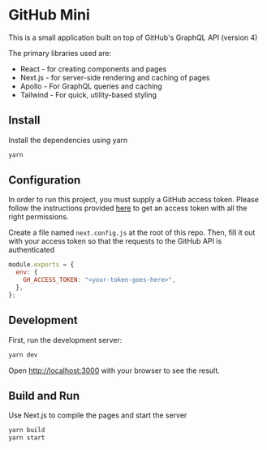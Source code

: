 # GitHub Mini

This is a small application built on top of GitHub's GraphQL API (version 4)

The primary libraries used are:

- React - for creating components and pages
- Next.js - for server-side rendering and caching of pages
- Apollo - For GraphQL queries and caching
- Tailwind - For quick, utility-based styling

## Install

Install the dependencies using yarn

```bash
yarn
```

## Configuration

In order to run this project, you must supply a GitHub access token. Please follow the instructions provided [here](https://developer.github.com/v4/guides/forming-calls/#authenticating-with-graphql) to get an access token with all the right permissions.

Create a file named `next.config.js` at the root of this repo. Then, fill it out with your access token so that the requests to the GitHub API is authenticated

```javascript
module.exports = {
  env: {
    GH_ACCESS_TOKEN: "<your-token-goes-here>",
  },
};
```

## Development

First, run the development server:

```bash
yarn dev
```

Open [http://localhost:3000](http://localhost:3000) with your browser to see the result.

## Build and Run

Use Next.js to compile the pages and start the server

```bash
yarn build
yarn start
```
